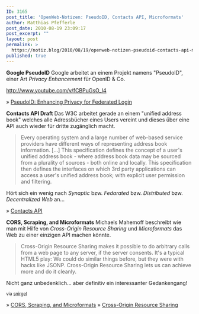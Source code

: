 ```yaml
---
ID: 3165
post_title: 'OpenWeb-Notizen: PseudoID, Contacts API, Microformats'
author: Matthias Pfefferle
post_date: 2010-08-19 23:09:17
post_excerpt: ""
layout: post
permalink: >
  https://notiz.blog/2010/08/19/openweb-notizen-pseudoid-contacts-api-microformats/
published: true
---
```

<strong>Google PseudoID</strong>
Google arbeitet an einem Projekt namens "PseudoID", einer Art <em>Privacy Enhancement</em> für OpenID & Co.

http://www.youtube.com/v/fCBPuGsO_I4

&raquo; <a href="http://www.pseudoid.net/" rel="bookmark">PseudoID: Enhancing Privacy for Federated Login</a>

<strong>Contacts API Draft</strong>
Das W3C arbeitet gerade an einem "unified address book" welches alle Adressbücher eines Users vereint und dieses über eine API auch wieder für dritte zugänglich macht.

<blockquote>Every operating system and a large number of web-based service providers have different ways of representing address book information. [...] This specification defines the concept of a user's unified address book - where address book data may be sourced from a plurality of sources - both online and locally. This specification then defines the interfaces on which 3rd party applications can access a user's unified address book; with explicit user permission and filtering.</blockquote>

Hört sich ein wenig nach <em>Synaptic</em> bzw. <em>Fedarated</em> bzw. <em>Distributed</em> bzw. <em>Decentralized Web</em> an...

&raquo; <a href="http://www.w3.org/TR/2010/WD-contacts-api-20100817/" rel="bookmark">Contacts API</a>

<strong>CORS, Scraping, and Microformats</strong>
Michaels Mahemoff beschreibt wie man mit Hilfe von <em>Cross-Origin Resource Sharing</em> und <em>Microformats</em> das Web zu einer einzigen API machen könnte.

<blockquote>Cross-Origin Resource Sharing  makes it possible to do arbitrary calls from a web page to any server, if the server consents. It's a typical HTML5 play: We could do similar things before, but they were with hacks like JSONP. Cross-Origin Resource Sharing lets us can achieve more and do it cleanly.</blockquote>

Nicht ganz unbedenklich... aber definitiv ein interessanter Gedankengang!

<small>via <a href="http://www.snirgel.de/">snirgel</a></small>

&raquo; <a href="http://softwareas.com/cors-scraping-and-microformats" rel="bookmark">CORS, Scraping, and Microformats</a>
&raquo; <a href="http://www.w3.org/TR/2010/WD-cors-20100727/" rel="bookmark">Cross-Origin Resource Sharing</a>